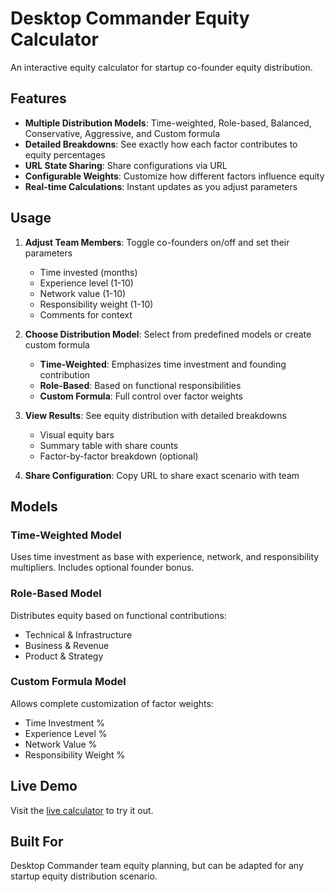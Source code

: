 # Desktop Commander Equity Calculator

An interactive equity calculator for startup co-founder equity distribution.

## Features

- **Multiple Distribution Models**: Time-weighted, Role-based, Balanced, Conservative, Aggressive, and Custom formula
- **Detailed Breakdowns**: See exactly how each factor contributes to equity percentages
- **URL State Sharing**: Share configurations via URL
- **Configurable Weights**: Customize how different factors influence equity
- **Real-time Calculations**: Instant updates as you adjust parameters

## Usage

1. **Adjust Team Members**: Toggle co-founders on/off and set their parameters
   - Time invested (months)
   - Experience level (1-10)
   - Network value (1-10)
   - Responsibility weight (1-10)
   - Comments for context

2. **Choose Distribution Model**: Select from predefined models or create custom formula
   - **Time-Weighted**: Emphasizes time investment and founding contribution
   - **Role-Based**: Based on functional responsibilities
   - **Custom Formula**: Full control over factor weights

3. **View Results**: See equity distribution with detailed breakdowns
   - Visual equity bars
   - Summary table with share counts
   - Factor-by-factor breakdown (optional)

4. **Share Configuration**: Copy URL to share exact scenario with team

## Models

### Time-Weighted Model
Uses time investment as base with experience, network, and responsibility multipliers. Includes optional founder bonus.

### Role-Based Model
Distributes equity based on functional contributions:
- Technical & Infrastructure
- Business & Revenue  
- Product & Strategy

### Custom Formula Model
Allows complete customization of factor weights:
- Time Investment %
- Experience Level %
- Network Value %
- Responsibility Weight %

## Live Demo

Visit the [live calculator](https://ai-commander.github.io/equity-calculator/) to try it out.

## Built For

Desktop Commander team equity planning, but can be adapted for any startup equity distribution scenario.
